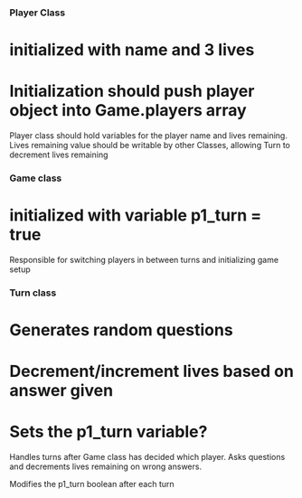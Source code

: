 ### Player Class
# initialized with name and 3 lives
# Initialization should push player object into Game.players array

Player class should hold variables for the player name and lives remaining.
Lives remaining value should be writable by other Classes, allowing Turn to decrement lives remaining

### Game class
# initialized with variable p1_turn = true

Responsible for switching players in between turns and initializing game setup







### Turn class
# Generates random questions
# Decrement/increment lives based on answer given
# Sets the p1_turn variable?

Handles turns after Game class has decided which player. Asks questions and decrements lives remaining on wrong answers.

Modifies the p1_turn boolean after each turn
